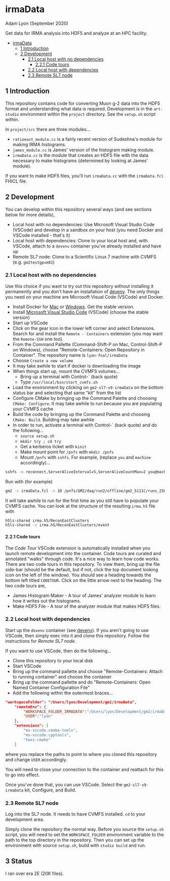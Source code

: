 # irmaData

Adam Lyon (September 2020)

Get data for IRMA analysis into HDF5 and analyze at an HPC facility. 

- [irmaData](#irmadata)
	- [1 Introduction](#1-introduction)
	- [2 Development](#2-development)
		- [2.1 Local host with no dependencies](#21-local-host-with-no-dependencies)
			- [2.2.1 Code tours](#221-code-tours)
		- [2.2 Local host with dependencies](#22-local-host-with-dependencies)
		- [2.3 Remote SL7 node](#23-remote-sl7-node)

## 1 Introduction

This repository contains code for converting Muon g-2 data into the HDF5 format and understanding what data is required. Development is in the `art-studio` environment within the `project` directory. See the `setup.sh` script within. 

In `project/src` there are three modules...

- `ratioeast_module.cc` is a fairly recent version of Sudeshna's module for making IRMA histograms.
- `james_module.cc` is James' version of the histogram making module.
- `irmaData.cc` is the module that creates an HDF5 file with the data necessary to make histograms (determined by looking at James' module).

If you want to make HDF5 files, you'll run `irmaData.cc` with the `irmaData.fcl` FHICL file. 

## 2 Development

You can develop within this repository several ways (and see sections below for more details),

- Local host with no dependencies: Use Microsoft Visual Studio Code (VSCode) and develop in a sandbox on your host (you need Docker and VSCode installed - that's it)
- Local host with dependencies: Clone to your local host and, with VSCode, attach to a `devenv` container you've already installed and have up
- Remote SL7 node: Clone to a Scientific Linux 7 machine with CVMFS (e.g. `gm2testgpvm01`)

### 2.1 Local host with no dependencies

Use this choice if you want to try out this repository without installing it permanently and you don't have an installation of [devenv](https://github.com/lyon-fnal/devenv). The only things you need on your machine are Microsoft Visual Code (VSCode) and Docker.

- Install Docker for [Mac](https://hub.docker.com/editions/community/docker-ce-desktop-mac/) or [Windows](https://hub.docker.com/editions/community/docker-ce-desktop-windows/). Get the stable version. 
- Install [Microsoft Visual Studio Code](https://code.visualstudio.com) (VSCode) (choose the stable version)
- Start up VSCode
- Click on the gear icon in the lower left corner and select Extensions. Search for and install the `Remote - Containers` extension (you may want the `Remote-SSH` one too).
- From the Command Pallette (Command-Shift-P on Mac, Control-Shift-P on Windows), choose "Remote-Containers: Open Repository in Container". The repository name is `lyon-fnal/irmaData`
- Choose `Create a new volume`
- It may take awhile to start if docker is downloading the image
- When things start up, mount the CVMFS volumes...
  - Bring up a terminal with Control-` (back quote)
  - Type `/usr/local/bin/start_cvmfs.sh`
- Load the environment by clicking on `gm2-sl7-v9-irmaData` on the bottom status bar and selecting that same "kit" from the list
- Configure CMake by bringing up the Command Palette and choosing `CMake: Configure`. It may take awhile to run because you are populating your CVMFS cache
- Build the code by bringing up the Command Palette and choosing `CMake: Build`. Building may take awhile
- In order to run, activate a terminal with Control-` (back quote) and do the following...
  - `source setup.sh`
  - `mkdir try ; cd try`
  - Get a kerberos ticket with `kinit`
  - Make mount point for `/pnfs` with `mkdir /pnfs`
  - Mount `/pnfs` with `sshfs`. For example, (replace `you` and `machine` accordingly)...

```bash
sshfs -o reconnect,ServerAliveInterval=5,ServerAliveCountMax=2 you@machine:/pnfs /pnfs
```

Run with (for example)

```bash
gm2 -c irmaData.fcl -n 10 /pnfs/GM2/daq/run2/offline/gm2_5111C/runs_25000/25024/gm2offline_final_31680117_25024.00365.root
```

It will take awhile to run for the first time as you still have to populate your CVMFS cache.
You can look at the structure of the resulting `irma.h5` file with

```bash
h5ls-shared irma.h5/ReconEastClusters
h5ls-shared -v irma.h5/ReconEastClusters/event
```

#### 2.2.1 Code tours

The *Code Tour* VSCode extension is automatically installed when you launch remote development into the container. Code tours are curated  and annotated "walks" through code. It's a nice way to learn how code works. There are two code tours in this repository. To view them, bring up the file side-bar (should be the default, but if not, click the top document looking icon on the left of the window). You should see a heading towards the bottom left titled `CODETOUR`. Click on the little arrow next to the heading. The two code tours are,

- James Histogram Maker - A tour of James' analyzer module to learn how it writes out the histograms.
- Make HDF5 File - A tour of the analyzer module that makes HDF5 files.

### 2.2 Local host with dependencies

Start up the `devenv` container (see [devenv](https://github.com/lyon-fnal/devenv)). If you aren't going to use VSCode, then simply exec into it and clone this repository. Follow the instructions for *Remote SL7 node*. 

If you want to use VSCode, then do the following...

- Clone this repository to your local disk
- Start VSCode
- Bring up the command pallette and choose "Remote-Containers: Attach to running container" and choose the container
- Bring up the command pallette and do "Remote-Containers: Open Named Container Configuration File"
- Add the following within the outermost braces...

```json
"workspaceFolder": "/Users/lyon/Development/gm2/irmaData",
	"remoteEnv": {
		"WORKSPACE_FOLDER_IRMADATA":"/Users/lyon/Development/gm2/irmaData",
		"USER":"lyon"
	},
	"extensions": [
		"ms-vscode.cmake-tools",
		"ms-vscode.cpptools",
		"twxs.cmake"
    ]
```

where you replace the paths to point to where you cloned this repository and change `USER` accordingly. 

You will need to close your connection to the container and reattach for this to go into effect. 

Once you've done that, you can use VSCode. Select the `gm2-sl7-v9-irmaData` kit, Configure, and Build. 


### 2.3 Remote SL7 node

Log into the SL7 node. It needs to have CVMFS installed. `cd` to your development area. 

Simply clone the repository the normal way.  Before you source the `setup.sh` script, you will need to set the `WORKSPACE_FOLDER` environment variable to the path to the top directory in the repository. 
Then you can set up the environment with source `setup.sh`, build with `studio build` and run.

## 3 Status

I ran over era 2E (20K files).